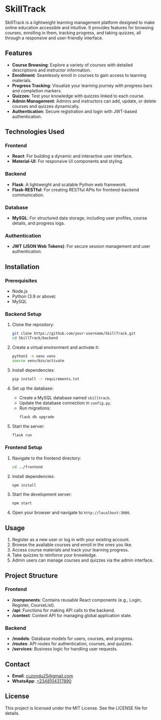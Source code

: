# SkillTrack

SkillTrack is a lightweight learning management platform designed to make online education accessible and intuitive. It provides features for browsing courses, enrolling in them, tracking progress, and taking quizzes, all through a responsive and user-friendly interface.

## Features

- **Course Browsing**: Explore a variety of courses with detailed descriptions and instructor information.
- **Enrollment**: Seamlessly enroll in courses to gain access to learning materials.
- **Progress Tracking**: Visualize your learning journey with progress bars and completion markers.
- **Quizzes**: Test your knowledge with quizzes linked to each course.
- **Admin Management**: Admins and instructors can add, update, or delete courses and quizzes dynamically.
- **Authentication**: Secure registration and login with JWT-based authentication.

## Technologies Used

### Frontend
- **React**: For building a dynamic and interactive user interface.
- **Material-UI**: For responsive UI components and styling.

### Backend
- **Flask**: A lightweight and scalable Python web framework.
- **Flask-RESTful**: For creating RESTful APIs for frontend-backend communication.

### Database
- **MySQL**: For structured data storage, including user profiles, course details, and progress logs.

### Authentication
- **JWT (JSON Web Tokens)**: For secure session management and user authentication.

## Installation

### Prerequisites
- Node.js
- Python (3.9 or above)
- MySQL

### Backend Setup

1. Clone the repository:
   ```bash
   git clone https://github.com/your-username/SkillTrack.git
   cd SkillTrack/backend
   ```

2. Create a virtual environment and activate it:
   ```bash
   python3 -m venv venv
   source venv/bin/activate
   ```

3. Install dependencies:
   ```bash
   pip install -r requirements.txt
   ```

4. Set up the database:
   - Create a MySQL database named `skilltrack`.
   - Update the database connection in `config.py`.
   - Run migrations:
     ```bash
     flask db upgrade
     ```

5. Start the server:
   ```bash
   flask run
   ```

### Frontend Setup

1. Navigate to the frontend directory:
   ```bash
   cd ../frontend
   ```

2. Install dependencies:
   ```bash
   npm install
   ```

3. Start the development server:
   ```bash
   npm start
   ```

4. Open your browser and navigate to `http://localhost:3000`.

## Usage

1. Register as a new user or log in with your existing account.
2. Browse the available courses and enroll in the ones you like.
3. Access course materials and track your learning progress.
4. Take quizzes to reinforce your knowledge.
5. Admin users can manage courses and quizzes via the admin interface.

## Project Structure

### Frontend
- **/components**: Contains reusable React components (e.g., Login, Register, CourseList).
- **/api**: Functions for making API calls to the backend.
- **/context**: Context API for managing global application state.

### Backend
- **/models**: Database models for users, courses, and progress.
- **/routes**: API routes for authentication, courses, and quizzes.
- **/services**: Business logic for handling user requests.

## Contact

- **Email**: [cuzondu25@gmail.com](mailto:cuzondu25@gmail.com)
- **WhatsApp**: [+2348104317890](https://wa.me/2348104317890)

## License

This project is licensed under the MIT License. See the LICENSE file for details.

